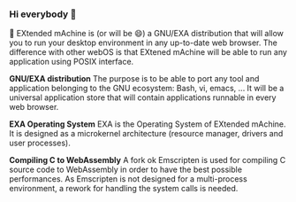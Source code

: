 ### Hi everybody 👋

:bear: EXtended mAchine is (or will be 😄) a GNU/EXA distribution that will allow you to run your desktop environment in any up-to-date web browser. The difference with other webOS is that EXtened mAchine will be able to run any application using POSIX interface.

**GNU/EXA distribution**
The purpose is to be able to port any tool and application belonging to the GNU ecosystem: Bash, vi, emacs, ... It will be a universal application store that will contain applications runnable in every web browser.

**EXA Operating System**
EXA is the Operating System of EXtended mAchine. It is designed as a microkernel architecture (resource manager, drivers and user processes).

**Compiling C to WebAssembly**
A fork ok Emscripten is used for compiling C source code to WebAssembly in order to have the best possible performances. As Emscripten is not designed for a multi-process environment, a rework for handling the system calls is needed.
